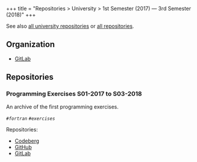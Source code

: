 +++
title = "Repositories > University > 1st Semester (2017) — 3rd Semester (2018)"
+++

See also [all university repositories](@/notes/Repositories/University/_index.md) or [all repositories](@/notes/Repositories/_index.md).

## Organization

- [GitLab](https://gitlab.com/paveloom-g/university/s01-2017-to-s03-2018)

## Repositories

### Programming Exercises S01-2017 to S03-2018

An archive of the first programming exercises.

*`#fortran` `#exercises`*

Repositories:

- [Codeberg](https://codeberg.org/paveloom-university/Programming-Exercises-S01-2017-to-S03-2018)
- [GitHub](https://github.com/paveloom-university/Programming-Exercises-S01-2017-to-S03-2018)
- [GitLab](https://gitlab.com/paveloom-g/university/s01-2017-to-s03-2018/programming-exercises)
